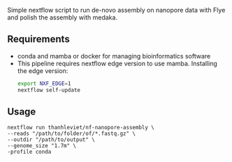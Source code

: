 Simple nextflow script to run de-novo assembly on nanopore data with Flye and polish the assembly with medaka.

## Requirements

- conda and mamba or docker for managing bioinformatics software
- This pipeline requires nextflow edge version to use mamba.
  Installing the edge version:
  ```bash
  export NXF_EDGE=1
  nextflow self-update
  ```
## Usage

```
nextflow run thanhleviet/nf-nanopore-assembly \
--reads "/path/to/folder/of/*.fastq.gz" \
--outdir "/path/to/output" \
--genome_size "1.7m" \
-profile conda
```
